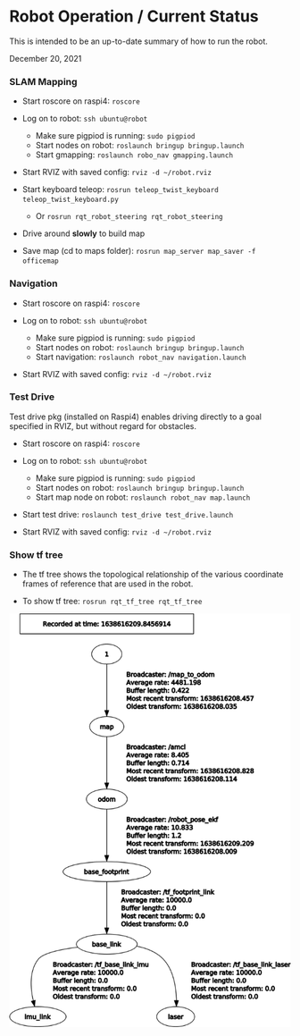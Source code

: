 # Robot Operation / Current Status
This is intended to be an up-to-date summary of how to run the robot.

December 20, 2021
### SLAM Mapping

* Start roscore on raspi4: `roscore`

* Log on to robot: `ssh ubuntu@robot`
    * Make sure pigpiod is running: `sudo pigpiod`
    * Start nodes on robot: `roslaunch bringup bringup.launch`
    * Start gmapping: `roslaunch robo_nav gmapping.launch`
* Start RVIZ with saved config: `rviz -d ~/robot.rviz`
* Start keyboard teleop: `rosrun teleop_twist_keyboard teleop_twist_keyboard.py`
    * Or `rosrun rqt_robot_steering rqt_robot_steering`
* Drive around **slowly** to build map
* Save map (cd to maps folder): `rosrun map_server map_saver -f officemap`

### Navigation

* Start roscore on raspi4: `roscore`

* Log on to robot: `ssh ubuntu@robot`
    * Make sure pigpiod is running: `sudo pigpiod`
    * Start nodes on robot: `roslaunch bringup bringup.launch`
    * Start navigation: `roslaunch robot_nav navigation.launch` 
* Start RVIZ with saved config: `rviz -d ~/robot.rviz`

### Test Drive
Test drive pkg (installed on Raspi4) enables driving directly to a goal specified in RVIZ, but without regard for obstacles.

* Start roscore on raspi4: `roscore`

* Log on to robot: `ssh ubuntu@robot`
    * Make sure pigpiod is running: `sudo pigpiod`
    * Start nodes on robot: `roslaunch bringup bringup.launch`
    * Start map node on robot: `roslaunch robot_nav map.launch`

* Start test drive: `roslaunch test_drive test_drive.launch` 
* Start RVIZ with saved config: `rviz -d ~/robot.rviz`

### Show tf tree
* The tf tree shows the topological relationship of the various coordinate frames of reference that are used in the robot.

* To show tf tree: `rosrun rqt_tf_tree rqt_tf_tree`

![tf tree](figures/tf-tree.png)

